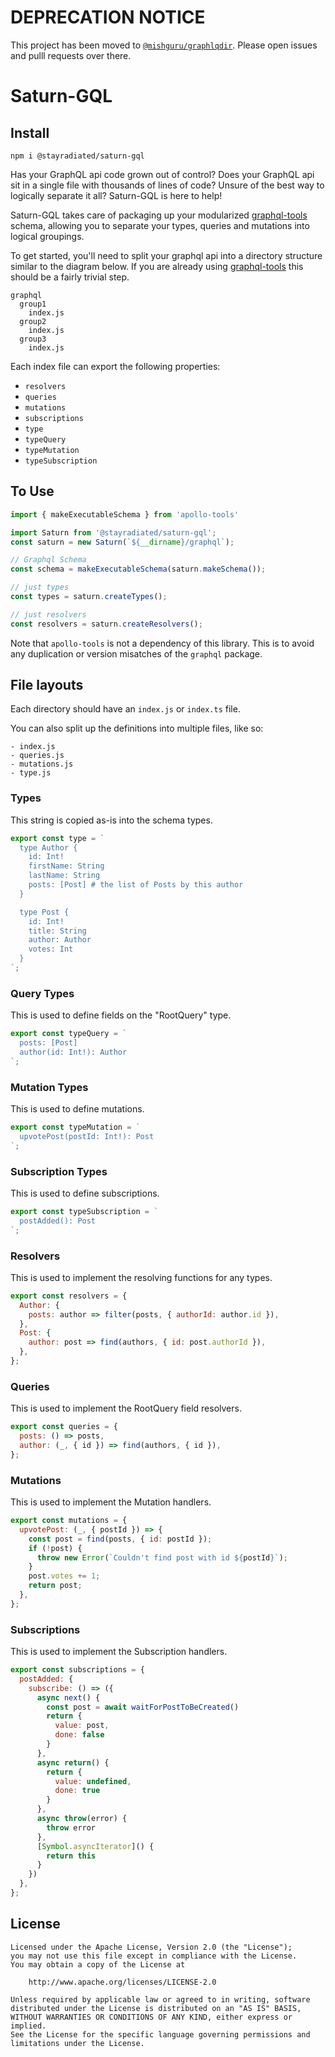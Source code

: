 # DEPRECATION NOTICE

This project has been moved to
[`@mishguru/graphlqdir`](https://github.com/mishguruorg/graphqldir). Please
open issues and pulll requests over there.

# Saturn-GQL

## Install
```
npm i @stayradiated/saturn-gql
```

Has your GraphQL api code grown out of control? Does your GraphQL api sit in a
single file with thousands of lines of code? Unsure of the best way to
logically separate it all? Saturn-GQL is here to help!

Saturn-GQL takes care of packaging up your modularized
[graphql-tools](https://github.com/apollographql/graphql-tools) schema,
allowing you to separate your types, queries and mutations into logical
groupings.

To get started, you'll need to split your graphql api into a directory
structure similar to the diagram below. If you are already using
[graphql-tools](https://github.com/apollographql/graphql-tools) this should be
a fairly trivial step.

``` shell
graphql
  group1
    index.js
  group2
    index.js
  group3
    index.js
```

Each index file can export the following properties:

- `resolvers`
- `queries`
- `mutations`
- `subscriptions`
- `type`
- `typeQuery`
- `typeMutation`
- `typeSubscription`

## To Use

``` javascript
import { makeExecutableSchema } from 'apollo-tools'

import Saturn from '@stayradiated/saturn-gql';
const saturn = new Saturn(`${__dirname}/graphql`);

// Graphql Schema
const schema = makeExecutableSchema(saturn.makeSchema());

// just types
const types = saturn.createTypes();

// just resolvers
const resolvers = saturn.createResolvers();
```

Note that `apollo-tools` is not a dependency of this library. This is to avoid
any duplication or version misatches of the `graphql` package.

## File layouts

Each directory should have an `index.js` or `index.ts` file.

You can also split up the definitions into multiple files, like so:

```
- index.js
- queries.js
- mutations.js
- type.js
```

### Types

This string is copied as-is into the schema types.

``` javascript
export const type = `
  type Author {
    id: Int!
    firstName: String
    lastName: String
    posts: [Post] # the list of Posts by this author
  }

  type Post {
    id: Int!
    title: String
    author: Author
    votes: Int
  }
`;
```

### Query Types

This is used to define fields on the "RootQuery" type.

``` javascript
export const typeQuery = `
  posts: [Post]
  author(id: Int!): Author
`;
```

### Mutation Types

This is used to define mutations.

``` javascript
export const typeMutation = `
  upvotePost(postId: Int!): Post
`;
```

### Subscription Types

This is used to define subscriptions.

``` javascript
export const typeSubscription = `
  postAdded(): Post
`;
```

### Resolvers

This is used to implement the resolving functions for any types.

``` javascript
export const resolvers = {
  Author: {
    posts: author => filter(posts, { authorId: author.id }),
  },
  Post: {
    author: post => find(authors, { id: post.authorId }),
  },
};
```

### Queries

This is used to implement the RootQuery field resolvers.

``` javascript
export const queries = {
  posts: () => posts,
  author: (_, { id }) => find(authors, { id }),
};
```

### Mutations

This is used to implement the Mutation handlers.

``` javascript
export const mutations = {
  upvotePost: (_, { postId }) => {
    const post = find(posts, { id: postId });
    if (!post) {
      throw new Error(`Couldn't find post with id ${postId}`);
    }
    post.votes += 1;
    return post;
  },
};
```

### Subscriptions

This is used to implement the Subscription handlers.

``` javascript
export const subscriptions = {
  postAdded: {
    subscribe: () => ({
      async next() {
        const post = await waitForPostToBeCreated()
        return {
          value: post,
          done: false
        }
      },
      async return() {
        return {
          value: undefined,
          done: true
        }
      },
      async throw(error) {
        throw error
      },
      [Symbol.asyncIterator]() {
        return this
      }
    })
  },
};
```


## License

```
Licensed under the Apache License, Version 2.0 (the "License");
you may not use this file except in compliance with the License.
You may obtain a copy of the License at

    http://www.apache.org/licenses/LICENSE-2.0

Unless required by applicable law or agreed to in writing, software
distributed under the License is distributed on an "AS IS" BASIS,
WITHOUT WARRANTIES OR CONDITIONS OF ANY KIND, either express or implied.
See the License for the specific language governing permissions and
limitations under the License.
```

